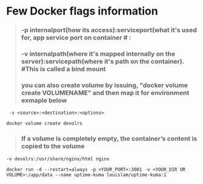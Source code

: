 # Few Docker flags information

> ### -p internalport(how its access):serviceport(what it's used for, app service port on container  # <Host Port>:<Container Port>
> ### -v internalpath(where it's mapped internally on the server):servicepath(where it's path on the container). #This is called a bind mount 
> ### you can also create volume by issuing, "docker volume create VOLUMENAME" and then map it for environment exmaple below
  
  
```
 -v <source>:<destination>:<options>
```
```
docker volume create devolrs
```
 
> ### If a volume is completely empty, the container’s content is copied to the volume
```
-v devolrs:/usr/share/nginx/html nginx  
```

 ```
docker run -d --restart=always -p <YOUR_PORT>:3001 -v <YOUR_DIR OR VOLUME>:/app/data --name uptime-kuma louislam/uptime-kuma:1
 ``` 
